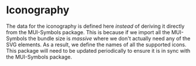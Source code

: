 # Iconography

The data for the iconography is defined here _instead_ of deriving it directly from
the MUI-Symbols package. This is because if we import all the MUI-Symbols the bundle
size is _massive_ where we don't actually need any of the SVG elements. As a result, 
we define the names of all the supported icons. This package will need to be updated
periodically to ensure it is in sync with the MUI-Symbols package.
